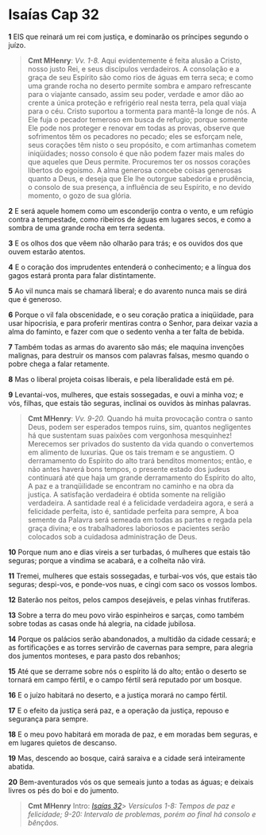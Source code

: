 # Isaías Cap 32

**1** 	EIS que reinará um rei com justiça, e dominarão os príncipes segundo o juízo.

> **Cmt MHenry**: *Vv. 1-8.* Aqui evidentemente é feita alusão a Cristo, nosso justo Rei, e seus discípulos verdadeiros. A consolação e a graça de seu Espírito são como rios de águas em terra seca; e como uma grande rocha no deserto permite sombra e amparo refrescante para o viajante cansado, assim seu poder, verdade e amor dão ao crente a única proteção e refrigério real nesta terra, pela qual viaja para o céu. Cristo suportou a tormenta para mantê-la longe de nós. A Ele fuja o pecador temeroso em busca de refugio; porque somente Ele pode nos proteger e renovar em todas as provas, observe que sofrimentos têm os pecadores no pecado; eles se esforçam nele, seus corações têm nisto o seu propósito, e com artimanhas cometem iniqüidades; nosso consolo é que não podem fazer mais males do que aqueles que Deus permite. Procuremos ter os nossos corações libertos do egoísmo. A alma generosa concebe coisas generosas quanto a Deus, e deseja que Ele lhe outorgue sabedoria e prudência, o consolo de sua presença, a influência de seu Espírito, e no devido momento, o gozo de sua glória.

**2** 	E será aquele homem como um esconderijo contra o vento, e um refúgio contra a tempestade, como ribeiros de águas em lugares secos, e como a sombra de uma grande rocha em terra sedenta.

**3** 	E os olhos dos que vêem não olharão para trás; e os ouvidos dos que ouvem estarão atentos.

**4** 	E o coração dos imprudentes entenderá o conhecimento; e a língua dos gagos estará pronta para falar distintamente.

**5** 	Ao vil nunca mais se chamará liberal; e do avarento nunca mais se dirá que é generoso.

**6** 	Porque o vil fala obscenidade, e o seu coração pratica a iniqüidade, para usar hipocrisia, e para proferir mentiras contra o Senhor, para deixar vazia a alma do faminto, e fazer com que o sedento venha a ter falta de bebida.

**7** 	Também todas as armas do avarento são más; ele maquina invenções malignas, para destruir os mansos com palavras falsas, mesmo quando o pobre chega a falar retamente.

**8** 	Mas o liberal projeta coisas liberais, e pela liberalidade está em pé.

**9** 	Levantai-vos, mulheres, que estais sossegadas, e ouvi a minha voz; e vós, filhas, que estais tão seguras, inclinai os ouvidos às minhas palavras.

> **Cmt MHenry**: *Vv. 9-20.* Quando há muita provocação contra o santo Deus, podem ser esperados tempos ruins, sim, quantos negligentes há que sustentam suas paixões com vergonhosa mesquinhez! Merecemos ser privados do sustento da vida quando o convertemos em alimento de luxurias. Que os tais tremam e se angustiem. O derramamento do Espírito do alto trará benditos momentos; então, e não antes haverá bons tempos, o presente estado dos judeus continuará até que haja um grande derramamento do Espírito do alto, A paz e a tranqüilidade se encontram no caminho e na obra da justiça. A satisfação verdadeira é obtida somente na religião verdadeira. A santidade real é a felicidade verdadeira agora, e será a felicidade perfeita, isto é, santidade perfeita para sempre, A boa semente da Palavra será semeada em todas as partes e regada pela graça divina; e os trabalhadores laboriosos e pacientes serão colocados sob a cuidadosa administração de Deus.

**10** 	Porque num ano e dias vireis a ser turbadas, ó mulheres que estais tão seguras; porque a vindima se acabará, e a colheita não virá.

**11** 	Tremei, mulheres que estais sossegadas, e turbai-vos vós, que estais tão seguras; despi-vos, e ponde-vos nuas, e cingi com saco os vossos lombos.

**12** 	Baterão nos peitos, pelos campos desejáveis, e pelas vinhas frutíferas.

**13** 	Sobre a terra do meu povo virão espinheiros e sarças, como também sobre todas as casas onde há alegria, na cidade jubilosa.

**14** 	Porque os palácios serão abandonados, a multidão da cidade cessará; e as fortificações e as torres servirão de cavernas para sempre, para alegria dos jumentos monteses, e para pasto dos rebanhos;

**15** 	Até que se derrame sobre nós o espírito lá do alto; então o deserto se tornará em campo fértil, e o campo fértil será reputado por um bosque.

**16** 	E o juízo habitará no deserto, e a justiça morará no campo fértil.

**17** 	E o efeito da justiça será paz, e a operação da justiça, repouso e segurança para sempre.

**18** 	E o meu povo habitará em morada de paz, e em moradas bem seguras, e em lugares quietos de descanso.

**19** 	Mas, descendo ao bosque, cairá saraiva e a cidade será inteiramente abatida.

**20** 	Bem-aventurados vós os que semeais junto a todas as águas; e deixais livres os pés do boi e do jumento.


> **Cmt MHenry** Intro: *[Isaías 32](../23A-Is/32.md#0)*> *Versículos 1-8: Tempos de paz e felicidade; 9-20: Intervalo de problemas, porém ao final há consolo e bênçãos.*
